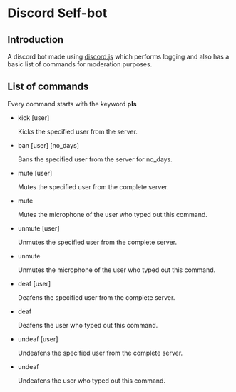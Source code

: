 # Discord Self-bot

## Introduction

A discord bot made using [discord.js](https://discord.js.org/#/) which performs logging and also has a basic list of commands for moderation purposes.

## List of commands

Every command starts with the keyword __pls__

* kick [user]

   Kicks the specified user from the server.

* ban [user] [no_days]

   Bans the specified user from the server for no_days.

* mute [user]

   Mutes the specified user from the complete server.

* mute

   Mutes the microphone of the user who typed out this command.

* unmute [user]

   Unmutes the specified user from the complete server.

* unmute

   Unmutes the microphone of the user who typed out this command.

* deaf [user]

  Deafens the specified user from the complete server.

* deaf

  Deafens the user who typed out this command.

* undeaf [user]

  Undeafens the specified user from the complete server.

* undeaf

  Undeafens the user who typed out this command.
